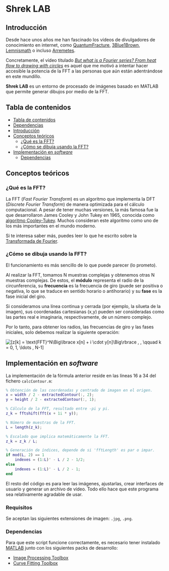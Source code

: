 # Shrek LAB

## Introducción

Desde hace unos años me han fascinado los vídeos de divulgadores de conocimiento en internet, como [QuantumFracture](https://www.youtube.com/user/QuantumFracture), [3Blue1Brown](https://www.youtube.com/c/3blue1brown), [Lemnismath](https://www.youtube.com/channel/UC-ihtKdODqNE7iPISJD3DnA) o incluso [Arremetes](https://www.youtube.com/channel/UCIw1j0fGzLJoOWpIbXihLKw).

Concretamente, el vídeo titulado [_But what is a Fourier series? From heat flow to drawing with circles_](https://www.youtube.com/watch?v=r6sGWTCMz2k&t=372s) es aquel que me motivó a intentar hacer accesible la potencia de la FFT a las personas que aún están adentrándose en este mundillo.

**Shrek LAB** es un entorno de procesado de imágenes basado en MATLAB que permite generar dibujos por medio de la FFT.

## Tabla de contenidos

- [Tabla de contenidos](#tabla-de-contenidos)
- [Dependencias](#dependencias)
- [Introducción](#introducción)
- [Conceptos teóricos](#conceptos-teóricos)
  - [¿Qué es la FFT?](#¿qué-es-la-fft)
  - [¿Cómo se dibuja usando la FFT?](#¿cómo-se-dibuja-usando-la-fft)
- [Implementación en _software_](#implementación-en-software)
  - [Dependencias](#dependencias)

## Conceptos teóricos

### ¿Qué es la FFT?

La FFT (_Fast Fourier Transform_) es un algoritmo que implementa la DFT (_Discrete Fourier Transform_) de manera optimizada para el cálculo computacional. A pesar de tener muchas versiones, la más famosa fue la que desarrollaron James Cooley y John Tukey en 1965, conocida como [algoritmo Cooley-Tukey](https://en.wikipedia.org/wiki/Cooley%E2%80%93Tukey_FFT_algorithm). Muchos consideran este algoritmo como uno de los más importantes en el mundo moderno.

Si te interesa saber más, puedes leer lo que he escrito sobre la [Transformada de Fourier](TransformadaDeFourier.md).

### ¿Cómo se dibuja usando la FFT?

El funcionamiento es más sencillo de lo que puede parecer (lo prometo).

Al realizar la FFT, tomamos N muestras complejas y obtenemos otras N muestras complejas. De estos, el **módulo** representa el radio de la circunferencia, su **frecuencia** es la frecuencia de giro (puede ser positiva o negativa, lo que se traduce en sentido horario o antihorario) y su **fase** es la fase inicial del giro.

Si consideramos una línea continua y cerrada (por ejemplo, la silueta de la imagen), sus coordenadas cartesianas (x,y) pueden ser consideradas como las partes real e imaginaria, respectivamente, de un número complejo.

Por lo tanto, para obtener los radios, las frecuencias de giro y las fases iniciales, solo debemos realizar la siguiente operación:

![[z[k] = \text{FFT}^N\Big\lbrace x[n] + i \cdot y[n]\Big\rbrace , , \qquad k = 0, 1, \ldots , N-1]](formula_01.png)

## Implementación en _software_

La implementación de la fórmula anterior reside en las líneas 16 a 34 del fichero `calcContour.m`:

```matlab
% Obtención de las coordenadas y centrado de imagen en el origen.
x = width / 2 - extractedContour(:, 2);
y = height / 2 - extractedContour(:, 1);

% Cálculo de la FFT, resultado entre -pi y pi.
z_k = fftshift(fft(x + 1i * y));

% Número de muestras de la FFT.
L = length(z_k);

% Escalado que implica matemáticamente la FFT.
z_k = z_k / L;

% Generación de índices, depende de si 'fftLength' es par o impar.
if mod(L, 2) == 1
    indexes = (1:L)' - L / 2 - 1/2;
else
    indexes = (1:L)' - L / 2 - 1;
end
```

El resto del código es para leer las imágenes, ajustarlas, crear interfaces de usuario y generar un archivo de vídeo. Todo ello hace que este programa sea relativamente agradable de usar.

### Requisitos

Se aceptan las siguientes extensiones de imagen: `.jpg`, `.png`.

### Dependencias

Para que este script funcione correctamente, es necesario tener instalado [MATLAB](https://es.mathworks.com/products/matlab.html) junto con los siguientes packs de desarrollo:

- [Image Processing Toolbox](https://www.mathworks.com/products/image.html)
- [Curve Fitting Toolbox](https://es.mathworks.com/products/curvefitting.html)
